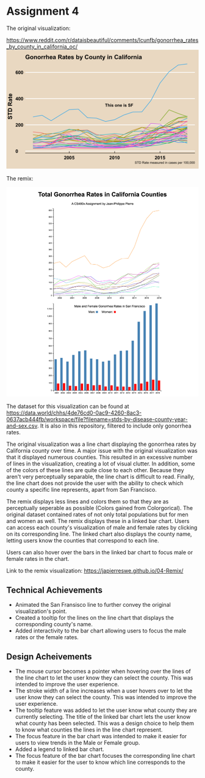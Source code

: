 # Assignment 4

The original visualization:

https://www.reddit.com/r/dataisbeautiful/comments/lcunfb/gonorrhea_rates_by_county_in_california_oc/
![original](original.png)

The remix:

![remix](remix.png)

The dataset for this visualization can be found at https://data.world/chhs/4de76cd0-0ac9-4260-8ac3-0637acb444fb/workspace/file?filename=stds-by-disease-county-year-and-sex.csv. It is also in this repository, filtered to include only gonorrhea rates.

The original visualization was a line chart displaying the gonorrhea rates by California county over time. A major issue with the original visualization was that it displayed numerous counties. This resulted in an excessive number of lines in the visualization, creating a lot of visual clutter. In addition, some of the colors of these lines are quite close to each other. Because they aren't very perceptually separable, the line chart is difficult to read. Finally, the line chart does not provide the user with the ability to check which county a specific line represents, apart from San Francisco.

The remix displays less lines and colors them so that they are as perceptually seperable as possible (Colors gained from Colorgorical). The original dataset contained rates of not only total populations but for men and women as well. The remix displays these in a linked bar chart. Users can access each county's visualization of male and female rates by clicking on its corresponding line. The linked chart also displays the county name, letting users know the counties that correspond to each line.

Users can also hover over the bars in the linked bar chart to focus male or female rates in the chart.

Link to the remix visualization: https://japierreswe.github.io/04-Remix/

## Technical Achievements
* Animated the San Fransisco line to further convey the original visualization's point.
* Created a tooltip for the lines on the line chart that displays the corresponding county's name.
* Added interactivity to the bar chart allowing users to focus the male rates or the female rates.

## Design Acheivements
* The mouse cursor becomes a pointer when hovering over the lines of the line chart to let the user know they can select the county. This was intended to improve the user experience.
* The stroke width of a line increases when a user hovers over to let the user know they can select the county. This was intended to improve the user experience.
* The tooltip feature was added to let the user know what county they are currently selecting. The title of the linked bar chart lets the user know what county has been selected. This was a design choice to help them to know what counties the lines in the line chart represent.
* The focus feature in the bar chart was intended to make it easier for users to view trends in the Male or Female group.
* Added a legend to linked bar chart.
* The focus feature of the bar chart focuses the corresponding line chart to make it easier for the user to know which line corresponds to the county.